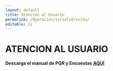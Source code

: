 ```yaml
---
layout: default
title: Atencion al Usuario
permalink: /Operacion/is/salud/esiau/
editable: si
---
```


# ATENCION AL USUARIO



**Descarga el manual de PQR y Encuestas** [**AQUÍ**](http://docs.oasiscom.com/Operacion/is/salud/esiau/pqr%20encuestas.pdf)
